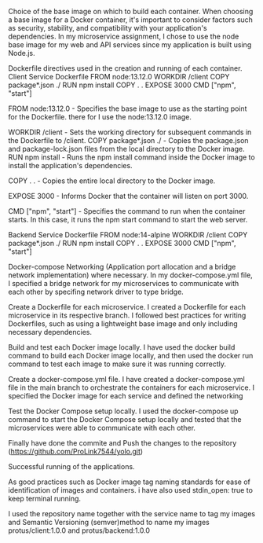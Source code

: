 Choice of the base image on which to build each container.
When choosing a base image for a Docker container, it's important to consider factors such as security, stability, and compatibility with your application's dependencies. 
In my microservice assignment, I chose to use the node base image for my web and API services since my application is built using Node.js.

Dockerfile directives used in the creation and running of each container.
Client Service Dockerfile
FROM node:13.12.0 
WORKDIR /client
COPY package*.json ./ 
RUN npm install 
COPY . .
 EXPOSE 3000 
 CMD ["npm", "start"]

FROM node:13.12.0 - Specifies the base image to use as the starting point for the Dockerfile. 
there for I use the node:13.12.0 image.

WORKDIR /client - Sets the working directory for subsequent commands in the Dockerfile to /client. COPY package*.json ./ - Copies the package.json and package-lock.json files from the local directory to the Docker image.
RUN npm install - Runs the npm install command inside the Docker image to install the application's dependencies.

COPY . . - Copies the entire local directory to the Docker image.

EXPOSE 3000 - Informs Docker that the container will listen on port 3000.

CMD ["npm", "start"] - Specifies the command to run when the container starts. In this case, it runs the npm start command to start the web server.

Backend Service Dockerfile
FROM node:14-alpine
WORKDIR /client
COPY package*.json ./
RUN npm install
COPY . .
EXPOSE 3000
CMD ["npm", "start"]

Docker-compose Networking (Application port allocation and a bridge network implementation) where necessary.
In my docker-compose.yml file, I specified a bridge network for my microservices to communicate with each other by specifing network driver to type bridge.

Create a Dockerfile for each microservice. 
I created a Dockerfile for each microservice in its respective branch. I followed best practices for writing Dockerfiles, such as using a lightweight base image and only including necessary dependencies.

Build and test each Docker image locally.
I have used the docker build command to build each Docker image locally, and then used the docker run command to test each image to make sure it was running correctly.

Create a docker-compose.yml file. 
I have created a docker-compose.yml file in the main branch to orchestrate the containers for each microservice. I specified the Docker image for each service and defined the networking

Test the Docker Compose setup locally. 
I used the docker-compose up command to start the Docker Compose setup locally and tested that the microservices were able to communicate with each other.

Finally have done the commite and Push the changes to the repository (https://github.com/ProLink7544/yolo.git)

Successful running of the applications.

As good practices such as Docker image tag naming standards for ease of identification of images and containers.
i have also used stdin_open: true to keep terminal running.

I used the repository name together with the service name to tag my images and Semantic Versioning (semver)method to name my images protus/client:1.0.0  and  protus/backend:1.0.0